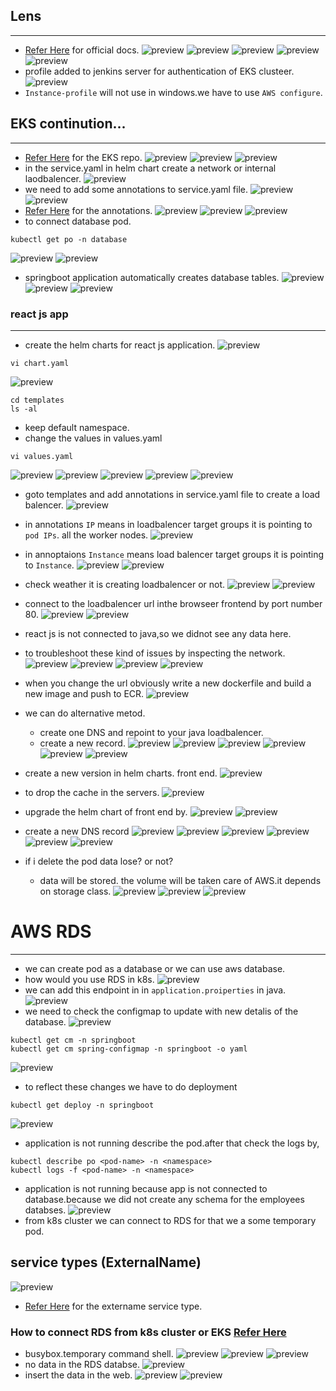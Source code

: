 ## Lens
-------------------------------------------------------------------------
* [Refer Here](https://k8slens.dev/) for official docs.
![preview](./images/jin38.png)
![preview](./images/jin39.png)
![preview](./images/jin40.png)
![preview](./images/jin41.png)
![preview](./images/jin42.png)
* profile added to jenkins server for authentication of EKS clusteer.
![preview](./images/jin43.png)
* `Instance-profile` will not use in windows.we have to use `AWS configure`.

## EKS continution...
------------------------------------------------------------------------------------
* [Refer Here](https://github.com/orgs/Talent-devops18/repositories) for the EKS repo.
![preview](./images/jin44.png)
![preview](./images/jin45.png)
![preview](./images/jin46.png)
* in the service.yaml in helm chart create a network or internal laodbalencer.
![preview](./images/jin47.png)
* we need to add some annotations to service.yaml file.
![preview](./images/jin48.png)
![preview](./images/jin49.png)
* [Refer Here](https://kubernetes-sigs.github.io/aws-load-balancer-controller/v2.2/guide/service/nlb/) for the annotations.
![preview](./images/jin50.png)
![preview](./images/jin51.png)
![preview](./images/jin52.png)
* to connect database pod.
```
kubectl get po -n database
```
![preview](./images/jin53.png)
![preview](./images/jin54.png)
* springboot application automatically creates database tables.
![preview](./images/jin55.png)
![preview](./images/jin56.png)
![preview](./images/jin57.png)

### react js app
--------------------------------------------------------------------
* create the helm charts for react js application.
![preview](./images/jin58.png)
```
vi chart.yaml
```
![preview](./images/jin59.png)
```
cd templates
ls -al
```
* keep default namespace.
* change the values in values.yaml
```
vi values.yaml
```
![preview](./images/jin60.png)
![preview](./images/jin61.png)
![preview](./images/jin62.png)
![preview](./images/jin63.png)
![preview](./images/jin64.png)
* goto templates and add annotations in service.yaml file to create a load balencer.
![preview](./images/jin65.png)
* in annotations `IP` means in loadbalencer target groups it is pointing to `pod IPs`. all the worker nodes.
![preview](./images/jin66.png)
* in annoptaions `Instance` means load balencer target groups it is pointing to `Instance`.
![preview](./images/jin69.png)
![preview](./images/jin67.png)
* check weather it is creating loadbalencer or not.
![preview](./images/jin68.png)
![preview](./images/jin70.png)

* connect to the loadbalencer url inthe browseer frontend by port number 80.
![preview](./images/jin71.png)
![preview](./images/jin72.png)
* react js is not connected to java,so we didnot see any data here.
* to troubleshoot these kind of issues by inspecting the network.
![preview](./images/jin73.png)
![preview](./images/jin74.png)
![preview](./images/jin75.png)
![preview](./images/jin76.png)
* when you change the url obviously write a new dockerfile and build a new image and push to ECR.
![preview](./images/jin77.png)
* we can do alternative metod.
   * create one DNS and repoint to your java loadbalencer.
   * create a new record.
  ![preview](./images/jin78.png)
  ![preview](./images/jin79.png)
  ![preview](./images/jin80.png)
  ![preview](./images/jin81.png)
  ![preview](./images/jin82.png)
  ![preview](./images/jin83.png)
* create a new version in helm charts. front end.
![preview](./images/jin84.png)
* to drop the cache in the servers.
![preview](./images/jin85.png)
* upgrade the helm chart of front end by.
  ![preview](./images/jin86.png)
  ![preview](./images/jin87.png)
* create a new DNS record 
![preview](./images/jin88.png)
![preview](./images/jin89.png)
![preview](./images/jin90.png)
![preview](./images/jin91.png)
![preview](./images/jin92.png)
![preview](./images/jin93.png)
* if i delete the pod data lose? or not?
   * data will be stored. the volume will be taken care of AWS.it depends on storage class.
![preview](./images/jin94.png)
![preview](./images/jin95.png)
![preview](./images/jin96.png)

# AWS RDS
-----------------------------------------------------------------------------------------
* we can create pod as a database or we can use aws database.
* how would you use RDS in k8s.
![preview](./images/jin97.png)
* we can add this endpoint in in `application.proiperties` in java.
 ![preview](./images/jin98.png)
 * we need to check the configmap to update with new detalis of the database.
  ![preview](./images/jin99.png)
```
kubectl get cm -n springboot
kubectl get cm spring-configmap -n springboot -o yaml
```
![preview](./images/jin100.png)
* to reflect these changes we have to do deployment
```
kubectl get deploy -n springboot
```
![preview](./images/jin101.png)
* application is not running describe the pod.after that check the logs by,
```
kubectl describe po <pod-name> -n <namespace>
kubectl logs -f <pod-name> -n <namespace>
```
* application is not running because app is not connected to database.because we did not create any schema for the employees databses.
![preview](./images/jin102.png)
* from k8s cluster we can connect to RDS for that we a some temporary pod.

## service types (ExternalName)
![preview](./images/jin103.png)
* [Refer Here](https://kubernetes.io/docs/concepts/services-networking/service/) for the extername service type.
  
### How to connect RDS from k8s cluster or EKS [Refer Here](https://dev.to/bensooraj/accessing-amazon-rds-from-aws-eks-2pc3)
* busybox.temporary command shell.
![preview](./images/jin104.png)
![preview](./images/jin105.png)
![preview](./images/jin106.png)
* no data in the RDS databse.
![preview](./images/jin107.png)
* insert the data in the web.
  ![preview](./images/jin108.png)
   ![preview](./images/jin109.png)
   




